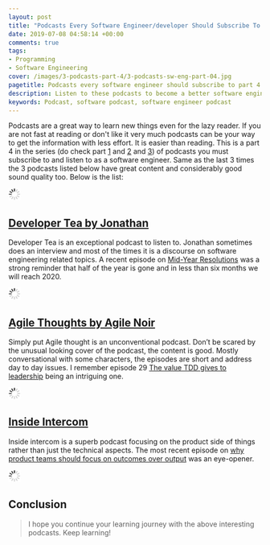 ```yaml
---
layout: post
title: "Podcasts Every Software Engineer/developer Should Subscribe To - Part 4"
date: 2019-07-08 04:58:14 +00:00
comments: true
tags:
- Programming
- Software Engineering
cover: /images/3-podcasts-part-4/3-podcasts-sw-eng-part-04.jpg
pagetitle: Podcasts every software engineer should subscribe to part 4
description: Listen to these podcasts to become a better software engineer.
keywords: Podcast, software podcast, software engineer podcast
---
```

Podcasts are a great way to learn new things even for the lazy reader. If you are not fast at reading or don't like it very much podcasts can be your way to get the information with less effort. It is easier than reading. This is a part 4 in the series (do check part [1](https://geshan.com.np/blog/2015/10/3-podcasts-every-software-engineer-slash-developer-should-subscribe-to/) and [2](https://geshan.com.np/blog/2016/05/3-podcasts-every-software-engineer-slash-developer-should-subscribe-to-part-2/) and [3](https://geshan.com.np/blog/2017/01/3-podcasts-every-software-engineer-slash-developer-should-subscribe-to-part-3/)) of podcasts you must subscribe to and listen to as a software engineer. Same as the last 3 times the 3 podcasts listed below have great content and considerably good sound quality too. Below is the list:

<img class="center" src="/images/generic/loading.gif" data-echo="/images/3-podcasts-part-4/3-podcasts-sw-eng-part-04.jpg" title="3 podcasts every software engineer should subscribe to - part 4" alt="3 podcasts every software engineer should subscribe to - part 4">

<!-- more -->

## [Developer Tea by Jonathan](https://spec.fm/podcasts/developer-tea)

Developer Tea is an exceptional podcast to listen to. Jonathan sometimes does an interview and most of the times it is a discourse on software engineering related topics. A recent episode on [Mid-Year Resolutions](https://spec.fm/podcasts/developer-tea/302953) was a strong reminder that half of the year is gone and in less than six months we will reach 2020.

<img class="center" src="/images/generic/loading.gif" data-echo="/images/3-podcasts-part-4/developer-tea.jpg" title="Developer Tea Podcast" alt="Developer Tea Podcast">

## [Agile Thoughts by Agile Noir](http://agilenoir.biz/agilethoughts/)

Simply put Agile thought is an unconventional podcast. Don’t be scared by the unusual looking cover of the podcast, the content is good. Mostly conversational with some characters, the episodes are short and address day to day issues. I remember episode 29 [The value TDD gives to leadership](https://agilenoir.biz/podcast/029-the-value-tdd-gives-to-leadership/) being an intriguing one.

<img class="center" src="/images/generic/loading.gif" data-echo="/images/3-podcasts-part-4/agile-thoughts.jpg" title="Agile Thoughts Podcast" alt="Agile Thoughts Podcast">

## [Inside Intercom](https://www.intercom.com/blog/podcasts/)

Inside intercom is a superb podcast focusing on the product side of things rather than just the technical aspects. The most recent episode on [why product teams should focus on outcomes over output](https://www.intercom.com/blog/podcasts/josh-seiden-on-why-product-teams-should-focus-on-outcome-vs-output/) was an eye-opener.

<img class="center" src="/images/generic/loading.gif" data-echo="/images/3-podcasts-part-4/inside-intercom.jpg" title="Inside Intercom Podcast" alt="Inside Intercom Podcast">

## Conclusion

> I hope you continue your learning journey with the above interesting podcasts. Keep learning!
